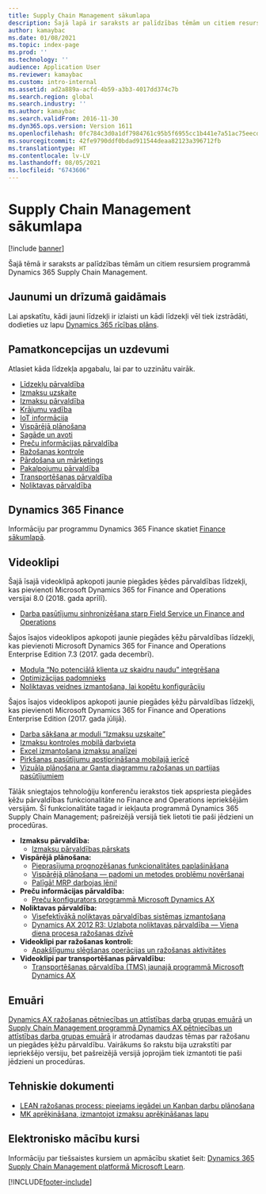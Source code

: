 ```yaml
---
title: Supply Chain Management sākumlapa
description: Šajā lapā ir saraksts ar palīdzības tēmām un citiem resursiem saistībā ar programmas Supply Chain Management līdzekļiem.
author: kamaybac
ms.date: 01/08/2021
ms.topic: index-page
ms.prod: ''
ms.technology: ''
audience: Application User
ms.reviewer: kamaybac
ms.custom: intro-internal
ms.assetid: ad2a889a-acfd-4b59-a3b3-4017dd374c7b
ms.search.region: global
ms.search.industry: ''
ms.author: kamaybac
ms.search.validFrom: 2016-11-30
ms.dyn365.ops.version: Version 1611
ms.openlocfilehash: 0fc784c3d0a1df7984761c95b5f6955cc1b441e7a51ac75eecd971a42a47a317
ms.sourcegitcommit: 42fe9790ddf0bdad911544deaa82123a396712fb
ms.translationtype: HT
ms.contentlocale: lv-LV
ms.lasthandoff: 08/05/2021
ms.locfileid: "6743606"
---
```

# <a name="supply-chain-management-home-page"></a>Supply Chain Management sākumlapa

[!include [banner](includes/banner.md)]

Šajā tēmā ir saraksts ar palīdzības tēmām un citiem resursiem programmā Dynamics 365 Supply Chain Management.

## <a name="whats-new-and-in-development"></a>Jaunumi un drīzumā gaidāmais

Lai apskatītu, kādi jauni līdzekļi ir izlaisti un kādi līdzekļi vēl tiek izstrādāti, dodieties uz lapu [Dynamics 365 rīcības plāns](https://roadmap.dynamics.com/).

## <a name="core-concepts-and-tasks"></a>Pamatkoncepcijas un uzdevumi

Atlasiet kāda līdzekļa apgabalu, lai par to uzzinātu vairāk.

- [Līdzekļu pārvaldība](asset-management/index.md)
- [Izmaksu uzskaite](../finance/cost-accounting/cost-accounting-home-page.md)
- [Izmaksu pārvaldība](cost-management/cost-management-home-page.md)  
- [Krājumu vadība](inventory/inventory-home-page.md)
- [IoT informācija](iot/iot-intelligence-home-page.md)
- [Vispārējā plānošana](master-planning/master-planning-home-page.md)
- [Sagāde un avoti](procurement/procurement-sourcing-overview.md)
- [Preču informācijas pārvaldība](pim/product-information.md)
- [Ražošanas kontrole](production-control/production-process-overview.md)
- [Pārdošana un mārketings](sales-marketing/overview-sales-marketing.md)
- [Pakalpojumu pārvaldība](service-management/service-management-home-page.md)
- [Transportēšanas pārvaldība](transportation/transportation-management-overview.md)
- [Noliktavas pārvaldība](warehousing/warehouse-configuration.md)

## <a name="dynamics-365-finance"></a>Dynamics 365 Finance

Informāciju par programmu Dynamics 365 Finance skatiet [Finance sākumlapā](../finance/index.md).

## <a name="videos"></a>Videoklipi

Šajā īsajā videoklipā apkopoti jaunie piegādes ķēdes pārvaldības līdzekļi, kas pievienoti Microsoft Dynamics 365 for Finance and Operations versijai 8.0 (2018. gada aprīlī).

- [Darba pasūtījumu sinhronizēšana starp Field Service un Finance and Operations](https://youtu.be/hAB4TDVMjxU)

Šajos īsajos videoklipos apkopoti jaunie piegādes ķēžu pārvaldības līdzekļi, kas pievienoti Microsoft Dynamics 365 for Finance and Operations Enterprise Edition 7.3 (2017. gada decembrī).

- [Moduļa “No potenciālā klienta uz skaidru naudu” integrēšana](https://youtu.be/AVV9x5x-XCg) 
- [Optimizācijas padomnieks](https://www.youtube.com/watch?v=MRsAzgFCUSQ&t=4s)
- [Noliktavas veidnes izmantošana, lai kopētu konfigurāciju](https://www.youtube.com/watch?v=K2WIfFlqJYs&feature=youtu.be)

Šajos īsajos videoklipos apkopoti jaunie piegādes ķēžu pārvaldības līdzekļi, kas pievienoti Microsoft Dynamics 365 for Finance and Operations Enterprise Edition (2017. gada jūlijā).

- [Darba sākšana ar moduli “Izmaksu uzskaite”](https://youtu.be/1pUDtJQZ8FU)
- [Izmaksu kontroles mobilā darbvieta](https://youtu.be/imsuTg8rUVk)
- [Excel izmantošana izmaksu analīzei](https://youtu.be/-HKHYdClvx8)
- [Pirkšanas pasūtījumu apstiprināšana mobilajā ierīcē](https://youtu.be/gZ-gOlJe7H8)
- [Vizuāla plānošana ar Ganta diagrammu ražošanas un partijas pasūtījumiem](https://youtu.be/BtbuShkGj4I)

Tālāk sniegtajos tehnoloģiju konferenču ierakstos tiek apspriesta piegādes ķēžu pārvaldības funkcionalitāte no Finance and Operations iepriekšējām versijām. Šī funkcionalitāte tagad ir iekļauta programmā Dynamics 365 Supply Chain Management; pašreizējā versijā tiek lietoti tie paši jēdzieni un procedūras.

- **Izmaksu pārvaldība:**
  - [Izmaksu pārvaldības pārskats](https://www.youtube.com/watch?v=vXzlC-mOBcg&feature=youtu.be)
- **Vispārējā plānošana:**
  - [Pieprasījuma prognozēšanas funkcionalitātes paplašināšana](https://www.youtube.com/watch?v=4OIKIXLiNjI&feature=youtu.be)
  - [Vispārējā plānošana — padomi un metodes problēmu novēršanai](https://youtu.be/7v8BPmEs9Dg)
  - [Palīgā! MRP darbojas lēni!](https://youtu.be/RLXybx20B5o)
- **Preču informācijas pārvaldība:**
  - [Preču konfigurators programmā Microsoft Dynamics AX](https://youtu.be/zotrj3SbCl4)
- **Noliktavas pārvaldība:**
  - [Visefektīvākā noliktavas pārvaldības sistēmas izmantošana](https://www.youtube.com/watch?v=--_didmZKHo&t=10s)
  - [Dynamics AX 2012 R3: Uzlabota noliktavas pārvaldība — Viena diena procesa ražošanas dzīvē](https://www.youtube.com/embed/QUxXUrN-7n4)
- **Videoklipi par ražošanas kontroli:**
  - [Apakšlīgumu slēgšanas operācijas un ražošanas aktivitātes](https://youtu.be/y1jrd3A_k70)
- **Videoklipi par transportēšanas pārvaldību:**
  - [Transportēšanas pārvaldība (TMS) jaunajā programmā Microsoft Dynamics AX](https://youtu.be/jgmTgJIgEFQ)

## <a name="blogs"></a>Emuāri

[Dynamics AX ražošanas pētniecības un attīstības darba grupas emuārā](/archive/blogs/axmfg/) un [Supply Chain Management programmā Dynamics AX pētniecības un attīstības darba grupas emuārā](https://blogs.msdn.microsoft.com/dynamicsaxscm/) ir atrodamas daudzas tēmas par ražošanu un piegādes ķēžu pārvaldību. Vairākums šo rakstu bija uzrakstīti par iepriekšējo versiju, bet pašreizējā versijā joprojām tiek izmantoti tie paši jēdzieni un procedūras.

## <a name="white-papers"></a>Tehniskie dokumenti

- [LEAN ražošanas process: pieejams iegādei un Kanban darbu plānošana](/dynamics/s-e/)
- [MK aprēķināšana, izmantojot izmaksu aprēķināšanas lapu](https://www.microsoft.com/download/details.aspx?id=101937/)

## <a name="elearning-courses"></a>Elektronisko mācību kursi

Informāciju par tiešsaistes kursiem un apmācību skatiet šeit: [Dynamics 365 Supply Chain Management platformā Microsoft Learn](/learn/browse/?products=dynamics-scm&resource_type=learning+path).


[!INCLUDE[footer-include](../includes/footer-banner.md)]